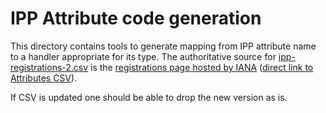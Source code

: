 # IPP Attribute code generation

This directory contains tools to generate mapping from IPP attribute name to a
handler appropriate for its type. The authoritative source for
[ipp-registrations-2.csv](ipp-registrations-2.csv) is the
[registrations page hosted by IANA](https://www.iana.org/assignments/ipp-registrations/ipp-registrations.xhtml)
([direct link to Attributes CSV](https://www.iana.org/assignments/ipp-registrations/ipp-registrations-2.csv)).

If CSV is updated one should be able to drop the new version as is.
